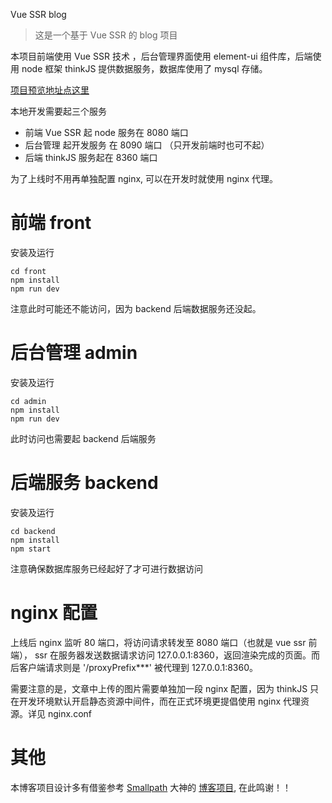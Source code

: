 Vue SSR blog
> 这是一个基于 Vue SSR 的 blog 项目

本项目前端使用 Vue SSR 技术 ，后台管理界面使用 element-ui 组件库，后端使用 node 框架 thinkJS 提供数据服务，数据库使用了 mysql 存储。

<a href="http://curryadd.com/" target="_blank">项目预览地址点这里</a>

本地开发需要起三个服务
  - 前端 Vue SSR 起 node 服务在 8080 端口
  - 后台管理 起开发服务 在 8090 端口 （只开发前端时也可不起）
  - 后端 thinkJS 服务起在 8360 端口

为了上线时不用再单独配置 nginx, 可以在开发时就使用 nginx 代理。

# 前端 front

安装及运行
```
cd front
npm install
npm run dev
```
注意此时可能还不能访问，因为 backend 后端数据服务还没起。

# 后台管理 admin

安装及运行
```
cd admin
npm install
npm run dev
```
此时访问也需要起 backend 后端服务

# 后端服务 backend

安装及运行
```
cd backend
npm install
npm start
```
注意确保数据库服务已经起好了才可进行数据访问

# nginx 配置

上线后 nginx 监听 80 端口，将访问请求转发至 8080 端口（也就是 vue ssr 前端），
ssr 在服务器发送数据请求访问 127.0.0.1:8360，返回渲染完成的页面。而后客户端请求则是 '/proxyPrefix***' 被代理到 127.0.0.1:8360。

需要注意的是，文章中上传的图片需要单独加一段 nginx 配置，因为 thinkJS 只在开发环境默认开启静态资源中间件，而在正式环境更提倡使用 nginx 代理资源。详见 nginx.conf

# 其他

本博客项目设计多有借鉴参考 [Smallpath](https://smallpath.me/) 大神的 [博客项目](https://github.com/smallpath/blog), 在此鸣谢！！
